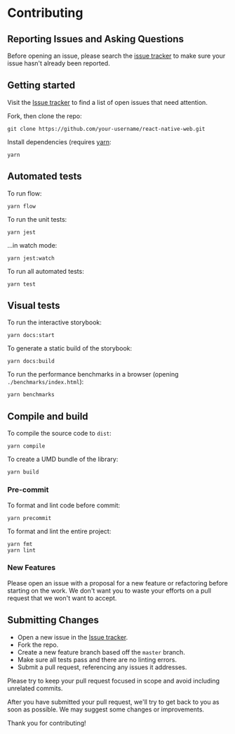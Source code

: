 # Contributing

## Reporting Issues and Asking Questions

Before opening an issue, please search the [issue
tracker](https://github.com/necolas/react-native-web/issues) to make sure your
issue hasn't already been reported.

## Getting started

Visit the [Issue tracker](https://github.com/necolas/react-native-web/issues)
to find a list of open issues that need attention.

Fork, then clone the repo:

```
git clone https://github.com/your-username/react-native-web.git
```

Install dependencies (requires [yarn](https://yarnpkg.com/en/docs/install):

```
yarn
```

## Automated tests

To run flow:

```
yarn flow
```

To run the unit tests:

```
yarn jest
```

…in watch mode:

```
yarn jest:watch
```

To run all automated tests:

```
yarn test
```

## Visual tests

To run the interactive storybook:

```
yarn docs:start
```

To generate a static build of the storybook:

```
yarn docs:build
```

To run the performance benchmarks in a browser (opening `./benchmarks/index.html`):

```
yarn benchmarks
```

## Compile and build

To compile the source code to `dist`:

```
yarn compile
```

To create a UMD bundle of the library:

```
yarn build
```

### Pre-commit

To format and lint code before commit:

```
yarn precommit
```

To format and lint the entire project:

```
yarn fmt
yarn lint
```

### New Features

Please open an issue with a proposal for a new feature or refactoring before
starting on the work. We don't want you to waste your efforts on a pull request
that we won't want to accept.

## Submitting Changes

* Open a new issue in the [Issue tracker](https://github.com/necolas/react-native-web/issues).
* Fork the repo.
* Create a new feature branch based off the `master` branch.
* Make sure all tests pass and there are no linting errors.
* Submit a pull request, referencing any issues it addresses.

Please try to keep your pull request focused in scope and avoid including
unrelated commits.

After you have submitted your pull request, we'll try to get back to you as
soon as possible. We may suggest some changes or improvements.

Thank you for contributing!
